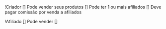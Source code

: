 !Criador
[] Pode vender seus produtos
[] Pode ter 1 ou mais afiliados
[] Deve pagar comissão por venda a afiliados

!Afiliado
[] Pode vender
[] 



